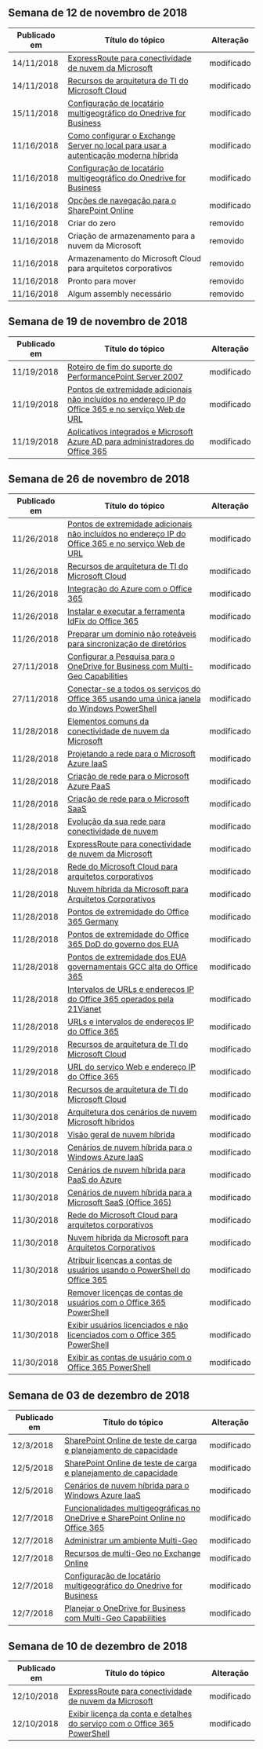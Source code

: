 <!-- This file is generated automatically each week. Changes made to this file will be overwritten.-->




## <a name="week-of-november-12-2018"></a>Semana de 12 de novembro de 2018


| Publicado em |Título do tópico | Alteração |
|------|------------|--------|
| 14/11/2018 | [ExpressRoute para conectividade de nuvem da Microsoft](/Office365/Enterprise/expressroute-for-microsoft-cloud-connectivity) | modificado |
| 14/11/2018 | [Recursos de arquitetura de TI do Microsoft Cloud](/Office365/Enterprise/microsoft-cloud-it-architecture-resources) | modificado |
| 15/11/2018 | [Configuração de locatário multigeográfico do Onedrive for Business](/Office365/Enterprise/multi-geo-tenant-configuration) | modificado |
| 11/16/2018 | [Como configurar o Exchange Server no local para usar a autenticação moderna híbrida](/Office365/Enterprise/configure-exchange-server-for-hybrid-modern-authentication) | modificado |
| 11/16/2018 | [Configuração de locatário multigeográfico do Onedrive for Business](/Office365/Enterprise/multi-geo-tenant-configuration) | modificado |
| 11/16/2018 | [Opções de navegação para o SharePoint Online](/Office365/Enterprise/navigation-options-for-sharepoint-online) | modificado |
| 11/16/2018 | Criar do zero | removido |
| 11/16/2018 | Criação de armazenamento para a nuvem da Microsoft | removido |
| 11/16/2018 | Armazenamento do Microsoft Cloud para arquitetos corporativos | removido |
| 11/16/2018 | Pronto para mover | removido |
| 11/16/2018 | Algum assembly necessário | removido |


## <a name="week-of-november-19-2018"></a>Semana de 19 de novembro de 2018


| Publicado em |Título do tópico | Alteração |
|------|------------|--------|
| 11/19/2018 | [Roteiro de fim do suporte do PerformancePoint Server 2007](/Office365/Enterprise/pps-2007-end-of-support) | modificado |
| 11/19/2018 | [Pontos de extremidade adicionais não incluídos no endereço IP do Office 365 e no serviço Web de URL](/Office365/Enterprise/additional-office365-ip-addresses-and-urls) | modificado |
| 11/19/2018 | [Aplicativos integrados e Microsoft Azure AD para administradores do Office 365](/Office365/Enterprise/integrated-apps-and-azure-ads) | modificado |


## <a name="week-of-november-26-2018"></a>Semana de 26 de novembro de 2018


| Publicado em |Título do tópico | Alteração |
|------|------------|--------|
| 11/26/2018 | [Pontos de extremidade adicionais não incluídos no endereço IP do Office 365 e no serviço Web de URL](/Office365/Enterprise/additional-office365-ip-addresses-and-urls) | modificado |
| 11/26/2018 | [Recursos de arquitetura de TI do Microsoft Cloud](/Office365/Enterprise/microsoft-cloud-it-architecture-resources) | modificado |
| 11/26/2018 | [Integração do Azure com o Office 365](/Office365/Enterprise/azure-integration) | modificado |
| 11/26/2018 | [Instalar e executar a ferramenta IdFix do Office 365](/Office365/Enterprise/install-and-run-idfix) | modificado |
| 11/26/2018 | [Preparar um domínio não roteáveis para sincronização de diretórios](/Office365/Enterprise/prepare-a-non-routable-domain-for-directory-synchronization) | modificado |
| 27/11/2018 | [Configurar a Pesquisa para o OneDrive for Business com Multi-Geo Capabilities](/Office365/Enterprise/configure-search-for-multi-geo) | modificado |
| 27/11/2018 | [Conectar-se a todos os serviços do Office 365 usando uma única janela do Windows PowerShell](/Office365/Enterprise/powershell/connect-to-all-office-365-services-in-a-single-windows-powershell-window) | modificado |
| 11/28/2018 | [Elementos comuns da conectividade de nuvem da Microsoft](/Office365/Enterprise/common-elements-of-microsoft-cloud-connectivity) | modificado |
| 11/28/2018 | [Projetando a rede para o Microsoft Azure IaaS](/Office365/Enterprise/designing-networking-for-microsoft-azure-iaas) | modificado |
| 11/28/2018 | [Criação de rede para o Microsoft Azure PaaS](/Office365/Enterprise/designing-networking-for-microsoft-azure-paas) | modificado |
| 11/28/2018 | [Criação de rede para o Microsoft SaaS](/Office365/Enterprise/designing-networking-for-microsoft-saas) | modificado |
| 11/28/2018 | [Evolução da sua rede para conectividade de nuvem](/Office365/Enterprise/evolving-your-network-for-cloud-connectivity) | modificado |
| 11/28/2018 | [ExpressRoute para conectividade de nuvem da Microsoft](/Office365/Enterprise/expressroute-for-microsoft-cloud-connectivity) | modificado |
| 11/28/2018 | [Rede do Microsoft Cloud para arquitetos corporativos](/Office365/Enterprise/microsoft-cloud-networking-for-enterprise-architects) | modificado |
| 11/28/2018 | [Nuvem híbrida da Microsoft para Arquitetos Corporativos](/Office365/Enterprise/microsoft-hybrid-cloud-for-enterprise-architects) | modificado |
| 11/28/2018 | [Pontos de extremidade do Office 365 Germany](/Office365/Enterprise/office-365-germany-endpoints) | modificado |
| 11/28/2018 | [Pontos de extremidade do Office 365 DoD do governo dos EUA](/Office365/Enterprise/office-365-u-s-government-dod-endpoints) | modificado |
| 11/28/2018 | [Pontos de extremidade dos EUA governamentais GCC alta do Office 365](/Office365/Enterprise/office-365-u-s-government-gcc-high-endpoints) | modificado |
| 11/28/2018 | [Intervalos de URLs e endereços IP do Office 365 operados pela 21Vianet](/Office365/Enterprise/urls-and-ip-address-ranges-21vianet) | modificado |
| 11/28/2018 | [URLs e intervalos de endereços IP do Office 365](/Office365/Enterprise/urls-and-ip-address-ranges) | modificado |
| 11/29/2018 | [Recursos de arquitetura de TI do Microsoft Cloud](/Office365/Enterprise/microsoft-cloud-it-architecture-resources) | modificado |
| 11/29/2018 | [URL do serviço Web e endereço IP do Office 365](/Office365/Enterprise/office-365-ip-web-service) | modificado |
| 11/30/2018 | [Recursos de arquitetura de TI do Microsoft Cloud](/Office365/Enterprise/microsoft-cloud-it-architecture-resources) | modificado |
| 11/30/2018 | [Arquitetura dos cenários de nuvem Microsoft híbridos](/Office365/Enterprise/architecture-of-microsoft-hybrid-cloud-scenarios) | modificado |
| 11/30/2018 | [Visão geral de nuvem híbrida](/Office365/Enterprise/hybrid-cloud-overview) | modificado |
| 11/30/2018 | [Cenários de nuvem híbrida para o Windows Azure IaaS](/Office365/Enterprise/hybrid-cloud-scenarios-for-azure-iaas) | modificado |
| 11/30/2018 | [Cenários de nuvem híbrida para PaaS do Azure](/Office365/Enterprise/hybrid-cloud-scenarios-for-azure-paas) | modificado |
| 11/30/2018 | [Cenários de nuvem híbrida para a Microsoft SaaS (Office 365)](/Office365/Enterprise/hybrid-cloud-scenarios-for-microsoft-saas-office-365) | modificado |
| 11/30/2018 | [Rede do Microsoft Cloud para arquitetos corporativos](/Office365/Enterprise/microsoft-cloud-networking-for-enterprise-architects) | modificado |
| 11/30/2018 | [Nuvem híbrida da Microsoft para Arquitetos Corporativos](/Office365/Enterprise/microsoft-hybrid-cloud-for-enterprise-architects) | modificado |
| 11/30/2018 | [Atribuir licenças a contas de usuários usando o PowerShell do Office 365](/Office365/Enterprise/powershell/assign-licenses-to-user-accounts-with-office-365-powershell) | modificado |
| 11/30/2018 | [Remover licenças de contas de usuários com o Office 365 PowerShell](/Office365/Enterprise/powershell/remove-licenses-from-user-accounts-with-office-365-powershell) | modificado |
| 11/30/2018 | [Exibir usuários licenciados e não licenciados com o Office 365 PowerShell](/Office365/Enterprise/powershell/view-licensed-and-unlicensed-users-with-office-365-powershell) | modificado |
| 11/30/2018 | [Exibir as contas de usuário com o Office 365 PowerShell](/Office365/Enterprise/powershell/view-user-accounts-with-office-365-powershell) | modificado |


## <a name="week-of-december-03-2018"></a>Semana de 03 de dezembro de 2018


| Publicado em |Título do tópico | Alteração |
|------|------------|--------|
| 12/3/2018 | [SharePoint Online de teste de carga e planejamento de capacidade](/Office365/Enterprise/capacity-planning-and-load-testing-sharepoint-online) | modificado |
| 12/5/2018 | [SharePoint Online de teste de carga e planejamento de capacidade](/Office365/Enterprise/capacity-planning-and-load-testing-sharepoint-online) | modificado |
| 12/5/2018 | [Cenários de nuvem híbrida para o Windows Azure IaaS](/Office365/Enterprise/hybrid-cloud-scenarios-for-azure-iaas) | modificado |
| 12/7/2018 | [Funcionalidades multigeográficas no OneDrive e SharePoint Online no Office 365](/Office365/Enterprise/multi-geo-capabilities-in-onedrive-and-sharepoint-online-in-office-365) | modificado |
| 12/7/2018 | [Administrar um ambiente Multi-Geo](/Office365/Enterprise/administering-a-multi-geo-environment) | modificado |
| 12/7/2018 | [Recursos de multi-Geo no Exchange Online](/Office365/Enterprise/multi-geo-capabilities-in-exchange-online) | modificado |
| 12/7/2018 | [Configuração de locatário multigeográfico do Onedrive for Business](/Office365/Enterprise/multi-geo-tenant-configuration) | modificado |
| 12/7/2018 | [Planejar o OneDrive for Business com Multi-Geo Capabilities](/Office365/Enterprise/plan-for-multi-geo) | modificado |


## <a name="week-of-december-10-2018"></a>Semana de 10 de dezembro de 2018


| Publicado em |Título do tópico | Alteração |
|------|------------|--------|
| 12/10/2018 | [ExpressRoute para conectividade de nuvem da Microsoft](/Office365/Enterprise/expressroute-for-microsoft-cloud-connectivity) | modificado |
| 12/10/2018 | [Exibir licença da conta e detalhes do serviço com o Office 365 PowerShell](/Office365/Enterprise/powershell/view-account-license-and-service-details-with-office-365-powershell) | modificado |
